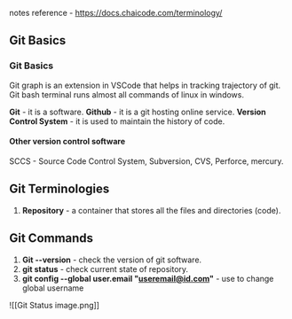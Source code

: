 
notes reference - https://docs.chaicode.com/terminology/
## Git Basics
### Git Basics 

Git graph is an extension in VSCode that helps in tracking trajectory of git.
Git bash terminal runs almost all commands of linux in windows.

**Git** - it is a software.
**Github** - it is a git hosting online service.
**Version Control System** - it is used to maintain the history of code.

#### Other version control software 
SCCS - Source Code Control System, Subversion, CVS, Perforce, mercury.

## Git Terminologies

1. **Repository** - a container that stores all the files and directories (code).


## Git Commands 

1. **Git --version** - check the version of git software.
2. **git status** - check current state of repository.
3. **git config --global user.email "useremail@id.com"** - use to change global username 

![[Git Status image.png]]
 

